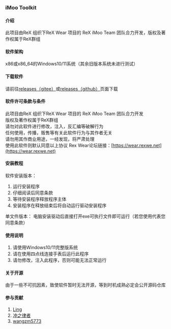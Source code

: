 ### iMoo Toolkit


#### 介绍
此项目由ReX 组织下ReX Wear 项目的 ReX iMoo Team 团队合力开发，版权及著作权属于ReX群组

#### 软件架构
x86或x86_64的Windows10/11系统（其余旧版本系统未进行测试）

#### 下载软件
请前往[releases（gitee）](https://gitee.com/ReXWear/xtcinstaller-release/releases/)或[releases（github）](https://github.com/ReX-iMoo-Team/iMoo-Toolkit/releases)页面下载

#### 软件许可条款与条件
此项目由ReX 组织下ReX Wear 项目的 ReX iMoo Team 团队合力开发  
版权及著作权属于ReX群组  
请勿对此软件进行修改，注入，反汇编等破解行为  
任何使用，传播，贩售等有关此软件行为与其作者无关  
请勿用其作商业用途，一经发现，将严肃处理  
使用此软件则默认同意以上协议
Rex Wear论坛链接：[https://wear.rexwe.net](https://wear.rexwe.net)

#### 安装教程
软件安装版本：
1.  运行安装程序
2.  仔细阅读后同意条款
3.  等待安装程序释放程序主体
4.  安装程序在释放结束后将自动运行驱动安装程序

单文件版本：
电脑安装驱动后直接打开exe可执行文件即可运行（若您使用代表您同意条款）

#### 使用说明

1.  请使用Windows10/11完整版系统
2.  请在使用四点线连接手表后运行此程序
3.  请勿修改，注入此程序，否则可能无法正常运行

#### 关于开源

由于一些不可抗因素，致使软件暂时无法开源，等到时机成熟必定会公开源码仓库

#### 参与贡献

1.  [Ling](https://space.bilibili.com/604197209)
2.  [冲之律者](https://space.bilibili.com/642265880)
3.  [wangzm5773](https://space.bilibili.com/480227395)
